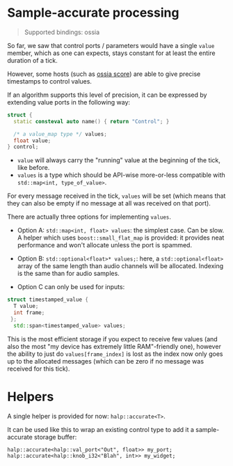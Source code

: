 # Sample-accurate processing

> Supported bindings: ossia

So far, we saw that control ports / parameters would have a single `value` member, which as one can expects, 
stays constant for at least the entire duration of a tick.

However, some hosts (such as [ossia score](https://ossia.io)) are able to give precise timestamps to control values.

If an algorithm supports this level of precision, it can be expressed by extending value ports in the following way:

```cpp
struct { 
  static consteval auto name() { return "Control"; } 

  /* a value_map type */ values;
  float value; 
} control;
```

- `value` will always carry the "running" value at the beginning of the tick, like before.
- `values` is a type which should be API-wise more-or-less compatible with `std::map<int, type_of_value>`. 

For every message received in the tick, `values` will be set (which means that they can also be empty if no message at all was received on that port).

There are actually three options for implementing `values`.

- Option A: `std::map<int, float> values`: the simplest case. Can be slow. A helper which uses `boost::small_flat_map` is provided: it provides neat performance and won't allocate unless the port is spammed. 

- Option B: `std::optional<float>* values;`: here, a `std::optional<float>` array of the same length than audio channels will be allocated. Indexing is the same than for audio samples.
  
- Option C can only be used for inputs:
  
```cpp
struct timestamped_value {
  T value;
  int frame;
 };
  std::span<timestamped_value> values;
```

This is the most efficient storage if you expect to receive few values (and also the most "my device has extremely little RAM"-friendly one), however the ability to just do `values[frame_index]` is lost as the index now only goes up to the allocated messages (which can be zero if no message was received for this tick).

# Helpers

A single helper is provided for now: `halp::accurate<T>`.

It can be used like this to wrap an existing control type to add it a sample-accurate storage buffer:

```
halp::accurate<halp::val_port<"Out", float>> my_port;
halp::accurate<halp::knob_i32<"Blah", int>> my_widget;
```
